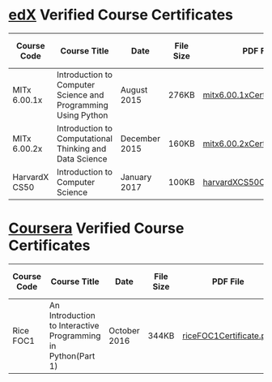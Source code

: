 # [edX](https://www.edx.org) Verified Course Certificates

Course Code | Course Title | Date | File Size | PDF File | Valid Certificate ID
----------- | ------------ | ---- | --------- | -------- | --------------------
MITx 6.00.1x | Introduction to Computer Science and Programming Using Python | August 2015 | 276KB | [mitx6.00.1xCertificate.pdf](./assets/mitx6.00.1xCertificate.pdf) | [Verification Link](https://verify.edx.org/cert/5b17beb140d747268addaf8f42dd318e)
MITx 6.00.2x | Introduction to Computational Thinking and Data Science | December 2015 | 160KB | [mitx6.00.2xCertificate.pdf](./assets/mitx6.00.2xCertificate.pdf) | [Verification Link](https://courses.edx.org/certificates/c6bf2d4185d448a48027700a639cadb2)
HarvardX CS50 | Introduction to Computer Science | January 2017 | 100KB | [harvardXCS50Certificate.pdf](./assets/harvardXCS50Certificate.pdf) | [Verification Link](https://courses.edx.org/certificates/da55c9a62aef46b1bd7f4cd02b3ada82)

# [Coursera](https://www.coursera.org) Verified Course Certificates

Course Code | Course Title | Date | File Size | PDF File | Valid Certificate ID
----------- | ------------ | ---- | --------- | -------- | --------------------
Rice FOC1   | An Introduction to Interactive Programming in Python(Part 1) | October 2016 | 344KB | [riceFOC1Certificate.pdf](./assets/riceFOC1Certificate.pdf) | [Verification Link](https://www.coursera.org/account/accomplishments/certificate/PT4X2V9RR9JL)

